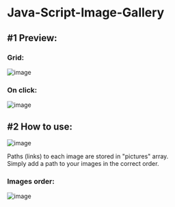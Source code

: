 # Java-Script-Image-Gallery
<h2>#1 Preview:</h2>
<h3> Grid:</h3>

![image](https://user-images.githubusercontent.com/115653252/221584894-56c35e7a-9b9f-411b-a9c3-7f6b8f9e313c.png)

<h3> On click:</h3>

![image](https://user-images.githubusercontent.com/115653252/221585266-ba39b808-3fc1-4d46-9d6f-692468f8eff9.png)


<h2>#2 How to use:</h2>

![image](https://user-images.githubusercontent.com/115653252/221586991-29ac07b2-0731-4957-b5a8-553424a5ae59.png)


Paths (links) to each image are stored in "pictures" array. <br>
Simply add a path to your images in the correct order.

<h3>Images order:</h3>

![image](https://user-images.githubusercontent.com/115653252/221582673-1b13ba73-21f5-4eaf-8c0a-b12fd5cb10e6.png)




